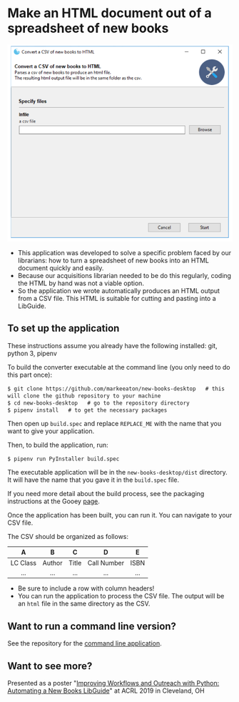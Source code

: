 # Make an HTML document out of a spreadsheet of new books

![Screenshot of the application](img/screenshot.png?raw=True)

- This application was developed to solve a specific problem faced by our librarians: how to turn a spreadsheet of new books into an HTML document quickly and easily.
- Because our acquisitions librarian needed to be do this regularly, coding the HTML by hand was not a viable option.
- So the application we wrote automatically produces an HTML output from a CSV file. This HTML is suitable for cutting and pasting into a LibGuide.

## To set up the application

These instructions assume you already have the following installed: git, python 3, pipenv

To build the converter executable at the command line (you only need to do this part once):

    $ git clone https://github.com/markeeaton/new-books-desktop   # this will clone the github repository to your machine
    $ cd new-books-desktop   # go to the repository directory
    $ pipenv install   # to get the necessary packages
    
Then open up `build.spec` and replace `REPLACE_ME` with the name that you want to give your application.

Then, to build the application, run:

    $ pipenv run PyInstaller build.spec

The executable application will be in the `new-books-desktop/dist` directory. It will have the name that you gave it in the `build.spec` file.

If you need more detail about the build process, see the packaging instructions at the Gooey [page](https://github.com/chriskiehl/Gooey#packaging).


Once the application has been built, you can run it. You can navigate to your CSV file.

The CSV should be organized as follows:

|    A     |    B   |    C  |    D        |   E   |
|:--------:|:------:|:-----:|:-----------:|:-----:|
| LC Class | Author | Title | Call Number |  ISBN |
|   ...    |   ...  |  ...  |     ...     |  ...  |

- Be sure to include a row with column headers!
- You can run the application to process the CSV file. The output will be an `html` file in the same directory as the CSV.

## Want to run a command line version?

See the repository for the [command line application](https://github.com/markeeaton/new-books.git).

## Want to see more?

Presented as a poster "[Improving Workflows and Outreach with Python: Automating a New Books LibGuide](https://acrl2019-acrl.ipostersessions.com/default.aspx?s=37-56-DD-3C-35-98-74-74-B1-1A-26-90-E1-A6-31-35)" at ACRL 2019 in Cleveland, OH
